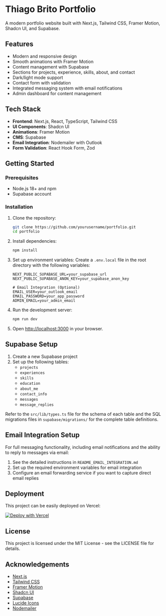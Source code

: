 # Thiago Brito Portfolio

A modern portfolio website built with Next.js, Tailwind CSS, Framer Motion, Shadcn UI, and Supabase.

## Features

- Modern and responsive design
- Smooth animations with Framer Motion
- Content management with Supabase
- Sections for projects, experience, skills, about, and contact
- Dark/light mode support
- Contact form with validation
- Integrated messaging system with email notifications
- Admin dashboard for content management

## Tech Stack

- **Frontend**: Next.js, React, TypeScript, Tailwind CSS
- **UI Components**: Shadcn UI
- **Animations**: Framer Motion
- **CMS**: Supabase
- **Email Integration**: Nodemailer with Outlook
- **Form Validation**: React Hook Form, Zod

## Getting Started

### Prerequisites

- Node.js 18+ and npm
- Supabase account

### Installation

1. Clone the repository:
   ```bash
   git clone https://github.com/yourusername/portfolio.git
   cd portfolio
   ```

2. Install dependencies:
   ```bash
   npm install
   ```

3. Set up environment variables:
   Create a `.env.local` file in the root directory with the following variables:
   ```
   NEXT_PUBLIC_SUPABASE_URL=your_supabase_url
   NEXT_PUBLIC_SUPABASE_ANON_KEY=your_supabase_anon_key
   
   # Email Integration (Optional)
   EMAIL_USER=your_outlook_email
   EMAIL_PASSWORD=your_app_password
   ADMIN_EMAIL=your_admin_email
   ```

4. Run the development server:
   ```bash
   npm run dev
   ```

5. Open [http://localhost:3000](http://localhost:3000) in your browser.

## Supabase Setup

1. Create a new Supabase project
2. Set up the following tables:
   - `projects`
   - `experiences`
   - `skills`
   - `education`
   - `about_me`
   - `contact_info`
   - `messages`
   - `message_replies`

Refer to the `src/lib/types.ts` file for the schema of each table and the SQL migrations files in `supabase/migrations/` for the complete table definitions.

## Email Integration Setup

For full messaging functionality, including email notifications and the ability to reply to messages via email:

1. See the detailed instructions in `README_EMAIL_INTEGRATION.md`
2. Set up the required environment variables for email integration
3. Configure an email forwarding service if you want to capture direct email replies

## Deployment

This project can be easily deployed on Vercel:

[![Deploy with Vercel](https://vercel.com/button)](https://vercel.com/new/clone?repository-url=https%3A%2F%2Fgithub.com%2Fyourusername%2Fportfolio)

## License

This project is licensed under the MIT License - see the LICENSE file for details.

## Acknowledgements

- [Next.js](https://nextjs.org/)
- [Tailwind CSS](https://tailwindcss.com/)
- [Framer Motion](https://www.framer.com/motion/)
- [Shadcn UI](https://ui.shadcn.com/)
- [Supabase](https://supabase.com/)
- [Lucide Icons](https://lucide.dev/)
- [Nodemailer](https://nodemailer.com/)